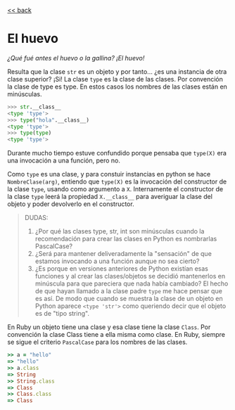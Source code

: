 [<< back](README.md)

# El huevo

_¿Qué fué antes el huevo o la gallina? ¡El huevo!_

Resulta que la clase `str` es un objeto y por tanto... ¿es una instancia de otra clase superior? ¡Si! La clase `type` es la clase de las clases. Por convención la clase de type es type. En estos casos los nombres de las clases están en minúsculas.

```python
>>> str.__class__
<type 'type'>
>>> type("hola".__class__)
<type 'type'>
>>> type(type)
<type 'type'>
```

Durante mucho tiempo estuve confundido porque pensaba que `type(X)` era una invocación a una función, pero no.

Como `type` es una clase, y para constuir instancias en python se hace `NombreClase(arg)`, entiendo que `type(X)` es la invocación del constructor de la clase `type`, usando como argumento a `X`. Internamente el constructor de la clase `type` leerá la propiedad `X.__class__` para averiguar la clase del objeto y poder devolverlo en el constructor.

> DUDAS:
> 1. ¿Por qué las clases type, str, int son minúsculas cuando la recomendación para crear las clases en Python es nombrarlas PascalCase?
> 2. ¿Será para mantener deliveradamente la "sensación" de que estamos invocando a una función aunque no sea cierto?
> 3. ¿Es porque en versiones anteriores de Python existían esas funciones y al crear las clases/objetos se decidió mantenerlos en minúscula para que pareciera que nada había cambiado? El hecho de que hayan llamado a la clase padre `type` me hace pensar que es así. De modo que cuando se muestra la clase de un objeto en Python aparece `<type 'str'>` como queriendo decir que el objeto es de "tipo string".

En Ruby un objeto tiene una clase y esa clase tiene la clase `Class`. Por convención la clase Class tiene a ella misma como clase. En Ruby, siempre se sigue el criterio `PascalCase` para los nombres de las clases.

```ruby
>> a = "hello"
=> "hello"
>> a.class
=> String
>> String.class
=> Class
>> Class.class
=> Class
```

